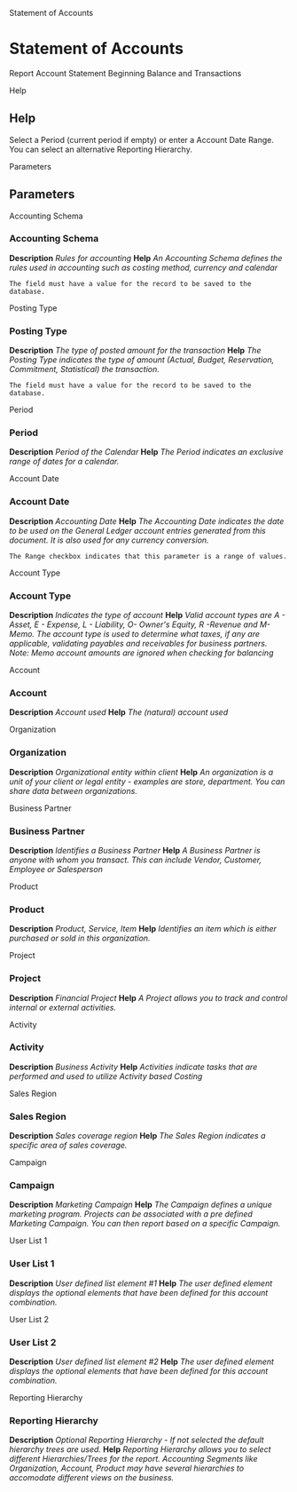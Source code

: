 
Statement of Accounts
# Statement of Accounts


Report Account Statement Beginning Balance and Transactions

Help
## Help

Select a Period (current period if empty) or enter a Account Date Range. You can select an alternative Reporting Hierarchy.

Parameters
## Parameters


Accounting Schema
### Accounting Schema

**Description**
 *Rules for accounting*
**Help**
 *An Accounting Schema defines the rules used in accounting such as costing method, currency and calendar*

```
The field must have a value for the record to be saved to the database.
```
Posting Type
### Posting Type

**Description**
 *The type of posted amount for the transaction*
**Help**
 *The Posting Type indicates the type of amount (Actual, Budget, Reservation, Commitment, Statistical) the transaction.*

```
The field must have a value for the record to be saved to the database.
```
Period
### Period

**Description**
 *Period of the Calendar*
**Help**
 *The Period indicates an exclusive range of dates for a calendar.*

Account Date
### Account Date

**Description**
 *Accounting Date*
**Help**
 *The Accounting Date indicates the date to be used on the General Ledger account entries generated from this document. It is also used for any currency conversion.*

```
The Range checkbox indicates that this parameter is a range of values.
```
Account Type
### Account Type

**Description**
 *Indicates the type of account*
**Help**
 *Valid account types are A - Asset, E - Expense, L - Liability, O- Owner's Equity, R -Revenue and M- Memo.  The account type is used to determine what taxes, if any are applicable, validating payables and receivables for business partners.  Note:  Memo account amounts are ignored when checking for balancing*

Account
### Account

**Description**
 *Account used*
**Help**
 *The (natural) account used*

Organization
### Organization

**Description**
 *Organizational entity within client*
**Help**
 *An organization is a unit of your client or legal entity - examples are store, department. You can share data between organizations.*

Business Partner
### Business Partner

**Description**
 *Identifies a Business Partner*
**Help**
 *A Business Partner is anyone with whom you transact.  This can include Vendor, Customer, Employee or Salesperson*

Product
### Product

**Description**
 *Product, Service, Item*
**Help**
 *Identifies an item which is either purchased or sold in this organization.*

Project
### Project

**Description**
 *Financial Project*
**Help**
 *A Project allows you to track and control internal or external activities.*

Activity
### Activity

**Description**
 *Business Activity*
**Help**
 *Activities indicate tasks that are performed and used to utilize Activity based Costing*

Sales Region
### Sales Region

**Description**
 *Sales coverage region*
**Help**
 *The Sales Region indicates a specific area of sales coverage.*

Campaign
### Campaign

**Description**
 *Marketing Campaign*
**Help**
 *The Campaign defines a unique marketing program.  Projects can be associated with a pre defined Marketing Campaign.  You can then report based on a specific Campaign.*

User List 1
### User List 1

**Description**
 *User defined list element #1*
**Help**
 *The user defined element displays the optional elements that have been defined for this account combination.*

User List 2
### User List 2

**Description**
 *User defined list element #2*
**Help**
 *The user defined element displays the optional elements that have been defined for this account combination.*

Reporting Hierarchy
### Reporting Hierarchy

**Description**
 *Optional Reporting Hierarchy - If not selected the default hierarchy trees are used.*
**Help**
 *Reporting Hierarchy allows you to select different Hierarchies/Trees for the report.
Accounting Segments like Organization, Account, Product may have several hierarchies to accomodate different views on the business.*
